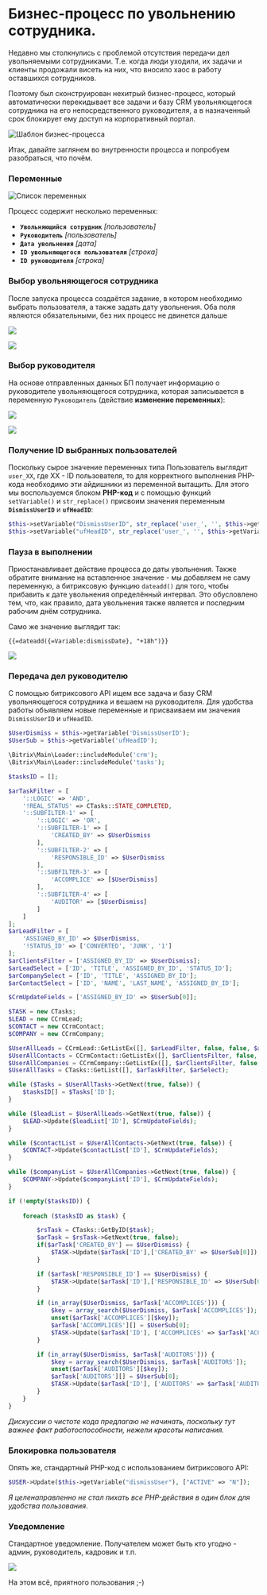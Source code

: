 # Бизнес-процесс по увольнению сотрудника.

Недавно мы столкнулись с проблемой отсутствия передачи дел увольняемыми сотрудниками. Т.е. когда люди уходили, их задачи и клиенты продожали висеть на них, что вносило хаос в работу оставшихся сотрудников.

Поэтому был сконструирован нехитрый бизнес-процесс, который автоматически перекидывает все задачи и базу CRM увольняющегося сотрудника на его непосредственного руководителя, а в назначенный срок блокирует ему доступ на корпоративный портал.

![Шаблон бизнес-процесса](http://ramapriyakirtan.myjino.ru/bp_151_bx24.dismiss_user/00_bp.png)

Итак, давайте заглянем во внутренности процесса и попробуем разобраться, что почём.

### Переменные

![Список переменных](http://ramapriyakirtan.myjino.ru/bp_151_bx24.dismiss_user/02_bp_.png)

Процесс содержит несколько переменных:

* **`Увольняющийся сотрудник`** *[пользователь]*
* **`Руководитель`** *[пользователь]*
* **`Дата увольнения`** *[дата]*
* **`ID увольняющегося пользователя`** *[строка]*
* **`ID руководителя`** *[строка]*

### Выбор увольняющегося сотрудника

После запуска процесса создаётся задание, в котором необходимо выбрать пользователя, а также задать дату увольнения. Оба поля являются обязательными, без них процесс не двинется дальше

![](http://ramapriyakirtan.myjino.ru/bp_151_bx24.dismiss_user/03_bp.png)

![](http://ramapriyakirtan.myjino.ru/bp_151_bx24.dismiss_user/04_bp.png)

### Выбор руководителя

На основе отправленных данных БП получает информацию о руководителе увольняющегося сотрудника, которая записывается в переменную `Руководитель` (действие **изменение переменных**):

![](http://ramapriyakirtan.myjino.ru/bp_151_bx24.dismiss_user/06_bp.png)

![](http://ramapriyakirtan.myjino.ru/bp_151_bx24.dismiss_user/07_bp.png)

### Получение ID выбранных пользователей

Поскольку сырое значение переменных типа Пользователь выглядит `user_XX`, где XX - ID пользователя, то для корректного выполнения PHP-кода необходимо эти айдишники из переменной вытащить. Для этого мы воспользуемся блоком **PHP-код** и с помощью функций `setVariable()` и `str_replace()` присвоим значения переменным **`DismissUserID`** и **`ufHeadID`**:

```php
$this->setVariable("DismissUserID", str_replace('user_', '', $this->getVariable('dismissUser')));
$this->setVariable("ufHeadID", str_replace('user_', '', $this->getVariable('ufHead')));
```

### Пауза в выполнении

Приостанавливает действие процесса до даты увольнения. Также обратите внимание на вставленное значение - мы добавляем не саму переменную, а битриксовую функцию `dateadd()` для того, чтобы прибавить к дате увольнения определённый интервал. Это обусловлено тем, что, как правило, дата увольнения также является и последним рабочим днём сотрудника.

Само же значение выглядит так:

`{{=dateadd({=Variable:dismissDate}, "+18h")}}`

![](http://ramapriyakirtan.myjino.ru/bp_151_bx24.dismiss_user/08_bp.png)

### Передача дел руководителю

С помощью битриксового API ищем все задача и базу CRM увольняющегося сотрудника и вешаем на руководителя. Для удобства работы объявляем новые переменные и присваиваем им значения `DismissUserID` и `ufHeadID`.

```php
$UserDismiss = $this->getVariable('DismissUserID');
$UserSub = $this->getVariable('ufHeadID');

\Bitrix\Main\Loader::includeModule('crm');
\Bitrix\Main\Loader::includeModule('tasks');

$tasksID = [];

$arTaskFilter = [
    '::LOGIC' => 'AND',
    '!REAL_STATUS' => CTasks::STATE_COMPLETED,
    '::SUBFILTER-1' => [
        '::LOGIC' => 'OR',
        '::SUBFILTER-1' => [
            'CREATED_BY' => $UserDismiss
        ],
        '::SUBFILTER-2' => [
            'RESPONSIBLE_ID' => $UserDismiss
        ],
        '::SUBFILTER-3' => [
            'ACCOMPLICE' => [$UserDismiss]
        ],
        '::SUBFILTER-4' => [
            'AUDITOR' => [$UserDismiss]
        ]
    ]
];
$arLeadFilter = [
    'ASSIGNED_BY_ID' => $UserDismiss,
    '!STATUS_ID' => ['CONVERTED', 'JUNK', '1']
];
$arClientsFilter = ['ASSIGNED_BY_ID' => $UserDismiss];
$arLeadSelect = ['ID', 'TITLE', 'ASSIGNED_BY_ID', 'STATUS_ID'];
$arCompanySelect = ['ID', 'TITLE', 'ASSIGNED_BY_ID'];
$arContactSelect = ['ID', 'NAME', 'LAST_NAME', 'ASSIGNED_BY_ID'];

$CrmUpdateFields = ['ASSIGNED_BY_ID' => $UserSub[0]];

$TASK = new CTasks;
$LEAD = new CCrmLead;
$CONTACT = new CCrmContact;
$COMPANY = new CCrmCompany;

$UserAllLeads = CCrmLead::GetListEx([], $arLeadFilter, false, false, $arLeadSelect);
$UserAllContacts = CCrmContact::GetListEx([], $arClientsFilter, false, false, $arContactSelect);
$UserAllCompanies = CCrmCompany::GetListEx([], $arClientsFilter, false, false, $arCompanySelect);
$UserAllTasks = CTasks::GetList([], $arTaskFilter, $arSelect);

while ($Tasks = $UserAllTasks->GetNext(true, false)) {
    $tasksID[] = $Tasks['ID'];
}

while ($leadList = $UserAllLeads->GetNext(true, false)) {
    $LEAD->Update($leadList['ID'], $CrmUpdateFields);
}

while ($contactList = $UserAllContacts->GetNext(true, false)) {
    $CONTACT->Update($contactList['ID'], $CrmUpdateFields);
}

while ($companyList = $UserAllCompanies->GetNext(true, false)) {
    $COMPANY->Update($companyList['ID'], $CrmUpdateFields);
}

if (!empty($tasksID)) {
    
    foreach ($tasksID as $task) {

        $rsTask = CTasks::GetByID($task);
        $arTask = $rsTask->GetNext(true, false);
        if($arTask['CREATED_BY'] == $UserDismiss) {
            $TASK->Update($arTask['ID'],['CREATED_BY' => $UserSub[0]]);
        }

        if ($arTask['RESPONSIBLE_ID'] == $UserDismiss) {
            $TASK->Update($arTask['ID'],['RESPONSIBLE_ID' => $UserSub[0]]);
        }

        if (in_array($UserDismiss, $arTask['ACCOMPLICES'])) {
            $key = array_search($UserDismiss, $arTask['ACCOMPLICES']);
            unset($arTask['ACCOMPLICES'][$key]);
            $arTask['ACCOMPLICES'][] = $UserSub[0];
            $TASK->Update($arTask['ID'], ['ACCOMPLICES' => $arTask['ACCOMPLICES']]);
        }

        if (in_array($UserDismiss, $arTask['AUDITORS'])) {
            $key = array_search($UserDismiss, $arTask['AUDITORS']);
            unset($arTask['AUDITORS'][$key]);
            $arTask['AUDITORS'][] = $UserSub[0];
            $TASK->Update($arTask['ID'], ['AUDITORS' => $arTask['AUDITORS']]);
        }        
    }    
}

```

*Дискуссии о чистоте кода предлагаю не начинать, поскольку тут важнее факт работоспособности, нежели красоты написания.*

### Блокировка пользователя

Опять же, стандартный PHP-код с использованием битриксового API:

```php
$USER->Update($this->getVariable("dismissUser"), ["ACTIVE" => "N"]);
```

*Я целенаправленно не стал пихать все PHP-действия в один блок для удобства пользования*.

### Уведомление

Стандартное уведомление. Получателем может быть кто угодно - админ, руководитель, кадровик и т.п.

![](http://ramapriyakirtan.myjino.ru/bp_151_bx24.dismiss_user/09_bp.png)

На этом всё, приятного пользования ;-)
